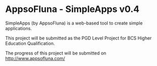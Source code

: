 # AppsoFluna - SimpleApps v0.4

SimpleApps (by AppsoFluna) is a web-based tool to create simple applications.

This project will be submitted as the PGD Level Project for BCS Higher Education Qualification.

The progress of this project will be submitted on http://www.appsofluna.com/
